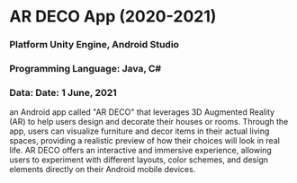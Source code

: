 # AR DECO App (2020-2021)

### Platform Unity Engine, Android Studio
### Programming Language: Java, C#
### Data: Date: 1 June, 2021
an Android app called "AR DECO" that leverages 3D Augmented Reality (AR) to help users design and decorate their houses or rooms. Through the app, users can visualize furniture and decor items in their actual living spaces, providing a realistic preview of how their choices will look in real life. AR DECO offers an interactive and immersive experience, allowing users to experiment with different layouts, color schemes, and design elements directly on their Android mobile devices.

